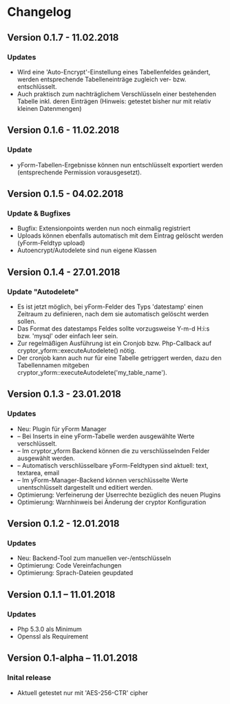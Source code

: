 Changelog
=========

Version 0.1.7 - 11.02.2018
------------------------------

### Updates

* Wird eine 'Auto-Encrypt'-Einstellung eines Tabellenfeldes geändert, werden entsprechende Tabelleneinträge zugleich ver- bzw. entschlüsselt.
* Auch praktisch zum nachträglichem Verschlüsseln einer bestehenden Tabelle inkl. deren Einträgen (Hinweis: getestet bisher nur mit relativ kleinen Datenmengen)


Version 0.1.6 - 11.02.2018
------------------------------
### Update

* yForm-Tabellen-Ergebnisse können nun entschlüsselt exportiert werden (entsprechende Permission vorausgesetzt).


Version 0.1.5 - 04.02.2018
------------------------------

### Update & Bugfixes

* Bugfix: Extensionpoints werden nun noch einmalig registriert
* Uploads können ebenfalls automatisch mit dem Eintrag gelöscht werden (yForm-Feldtyp upload)
* Autoencrypt/Autodelete sind nun eigene Klassen


Version 0.1.4 - 27.01.2018
------------------------------

### Update "Autodelete"

* Es ist jetzt möglich, bei yForm-Felder des Typs 'datestamp' einen Zeitraum zu definieren, nach dem sie automatisch gelöscht werden sollen.
* Das Format des datestamps Feldes sollte vorzugsweise Y-m-d H:i:s bzw. 'mysql' oder einfach leer sein.
* Zur regelmäßigen Ausführung ist ein Cronjob bzw. Php-Callback auf cryptor_yform::executeAutodelete() nötig.
* Der cronjob kann auch nur für eine Tabelle getriggert werden, dazu den Tabellennamen mitgeben cryptor_yform::executeAutodelete('my_table_name').


Version 0.1.3 - 23.01.2018
------------------------------

### Updates

* Neu: Plugin für yForm Manager
* – Bei Inserts in eine yForm-Tabelle werden ausgewählte Werte verschlüsselt.
* – Im cryptor_yform Backend können die zu verschlüsselnden Felder ausgewählt werden.
* – Automatisch verschlüsselbare yForm-Feldtypen sind aktuell: text, textarea, email
* – Im yForm-Manager-Backend können verschlüsselte Werte unentschlüsselt dargestellt und editiert werden.
* Optimierung: Verfeinerung der Userrechte bezüglich des neuen Plugins 
* Optimierung: Warnhinweis bei Änderung der cryptor Konfiguration

Version 0.1.2 - 12.01.2018
------------------------------

### Updates

* Neu: Backend-Tool zum manuellen ver-/entschlüsseln
* Optimierung: Code Vereinfachungen
* Optimierung: Sprach-Dateien geupdated

Version 0.1.1 – 11.01.2018
------------------------------

### Updates

* Php 5.3.0 als Minimum
* Openssl als Requirement

Version 0.1-alpha – 11.01.2018
------------------------------

### Inital release

* Aktuell getestet nur mit 'AES-256-CTR' cipher
